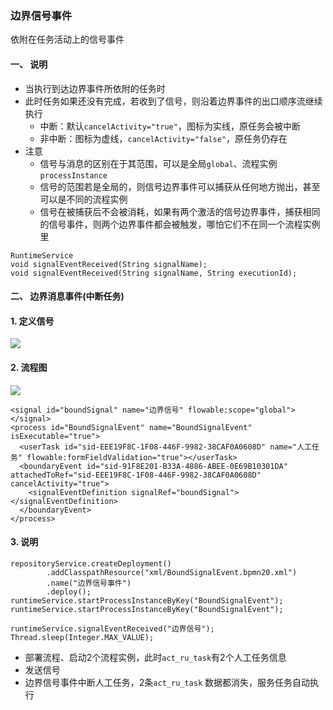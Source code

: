 ###  边界信号事件 
依附在任务活动上的信号事件

#### 一、 说明
* 当执行到达边界事件所依附的任务时
* 此时任务如果还没有完成，若收到了信号，则沿着边界事件的出口顺序流继续执行
  * 中断：默认`cancelActivity="true"`，图标为实线，原任务会被中断
  * 非中断：图标为虚线，`cancelActivity="false"`，原任务仍存在
* 注意
  * 信号与消息的区别在于其范围，可以是全局`global`、流程实例`processInstance`
  * 信号的范围若是全局的，则信号边界事件可以捕获从任何地方抛出，甚至可以是不同的流程实例
  * 信号在被捕获后不会被消耗，如果有两个激活的信号边界事件，捕获相同的信号事件，则两个边界事件都会被触发，哪怕它们不在同一个流程实例里

```
RuntimeService
void signalEventReceived(String signalName);
void signalEventReceived(String signalName, String executionId);
```

#### 二、 边界消息事件(中断任务)
#### 1. 定义信号
![](https://fgq233.github.io/imgs/workflow/flow23.png)

#### 2. 流程图
![](https://fgq233.github.io/imgs/workflow/flow24.png)

```
<signal id="boundSignal" name="边界信号" flowable:scope="global"></signal>
<process id="BoundSignalEvent" name="BoundSignalEvent" isExecutable="true">
  <userTask id="sid-EEE19F8C-1F08-446F-9982-38CAF0A0608D" name="人工任务" flowable:formFieldValidation="true"></userTask>
  <boundaryEvent id="sid-91F8E201-B33A-4886-ABEE-0E69B10301DA" attachedToRef="sid-EEE19F8C-1F08-446F-9982-38CAF0A0608D" cancelActivity="true">
    <signalEventDefinition signalRef="boundSignal"></signalEventDefinition>
  </boundaryEvent>
</process>
```


#### 3. 说明
```
repositoryService.createDeployment()
        .addClasspathResource("xml/BoundSignalEvent.bpmn20.xml")
        .name("边界信号事件")
        .deploy();
runtimeService.startProcessInstanceByKey("BoundSignalEvent");
runtimeService.startProcessInstanceByKey("BoundSignalEvent");

runtimeService.signalEventReceived("边界信号");
Thread.sleep(Integer.MAX_VALUE);
```

* 部署流程、启动2个流程实例，此时`act_ru_task`有2个人工任务信息
* 发送信号
* 边界信号事件中断人工任务，2条`act_ru_task` 数据都消失，服务任务自动执行

